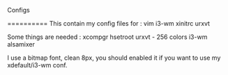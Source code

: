 Configs

==========
This contain my config files for :
	vim
	i3-wm
	xinitrc
	urxvt

Some things are needed :
	xcompgr
	hsetroot
	urxvt - 256 colors
	i3-wm
	alsamixer

I use a bitmap font, clean 8px, you should enabled it if you want to use my xdefault/i3-wm conf.
